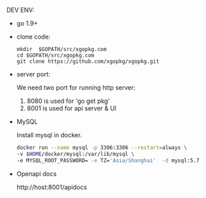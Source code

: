 
DEV ENV:
- go 1.9+
- clone code:
    ```
    mkdir  $GOPATH/src/xgopkg.com
    cd $GOPATH/src/xgopkg.com
    git clone https://github.com/xgopkg/xgopkg.git
    ```
- server port:

    We need two port for running http server:
    1. 8080 is used for 'go get pkg'
    2. 8001 is used for api server & UI

- MySQL

    Install mysql in docker.
    ```bash
    docker run --name mysql -p 3306:3306 --restart=always \
    -v $HOME/docker/mysql:/var/lib/mysql \
    -e MYSQL_ROOT_PASSWORD= -e TZ='Asia/Shanghai'  -d mysql:5.7
    ```
- Openapi docs

    http://host:8001/apidocs